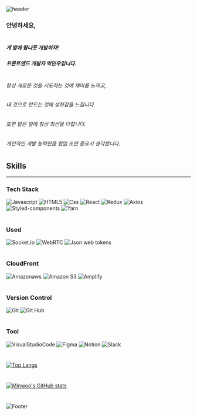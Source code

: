 ![header](https://capsule-render.vercel.app/api?type=waving&color=F7DF1E&height=300&section=header&text=MinwooPark%20&fontSize=90)


### 안녕하세요,
#
##### 개 발에 땀나듯 개발하자!
##### 프론트엔드 개발자 박민우입니다.
#
###### 항상 새로운 것을 시도하는 것에 재미를 느끼고,
###### 내 것으로 만드는 것에 성취감을 느낍니다.
###### 또한 맡은 일에 항상 최선을 다합니다.
###### 개인적인 개발 능력만큼 협업 또한 중요시 생각합니다.
#
#
#


## Skills
---
### Tech Stack
![Javascript](https://img.shields.io/badge/javascript-F7DF1E?style=for-the-badge&logo=javascript&logoColor=black) ![HTML5](https://img.shields.io/badge/HTML5-E34F26?style=for-the-badge&logo=HTML5&logoColor=white) ![Css](https://img.shields.io/badge/css-1572B6?style=for-the-badge&logo=css3&logoColor=white)
![React](https://img.shields.io/badge/react-61DAFB?style=for-the-badge&logo=react&logoColor=black) ![Redux](https://img.shields.io/badge/redux-764ABC?style=for-the-badge&logo=redux&logoColor=white) ![Axios](https://img.shields.io/badge/axios-00AF9C?style=for-the-badge&logo=axios&logoColor=black) ![Styled-components](https://img.shields.io/badge/styled%20components-DB7093?style=for-the-badge&logo=styled%20components&logoColor=black) ![Yarn](https://img.shields.io/badge/yarn-2C8EBB?style=for-the-badge&logo=yarn&logoColor=black)
#

### Used
![Socket.Io](https://img.shields.io/badge/socket.io-010101?style=for-the-badge&logo=socket.io&logoColor=white) ![WebRTC](https://img.shields.io/badge/webrtc-E03C31?style=for-the-badge&logo=webrtc&logoColor=white) ![Json web tokens](https://img.shields.io/badge/json%20web%20tokens-000000?style=for-the-badge&logo=json%20web%20tokens&logoColor=white)
#

### CloudFront
![Amazonaws](https://img.shields.io/badge/amazonaws-232F3E?style=for-the-badge&logo=amazonaws&logoColor=white) ![Amazon S3](https://img.shields.io/badge/amazon%20s3-569A31?style=for-the-badge&logo=amazon%20s3&logoColor=white) ![Amplify](https://img.shields.io/badge/-aws%20amplify-FF9900?style=for-the-badge&logo=aws%20amplify&logoColor=white)
#
### Version Control
![Git](https://img.shields.io/badge/git-333333?style=for-the-badge&logo=git&logoColor=white) ![Git Hub](https://img.shields.io/badge/github-181717?style=for-the-badge&logo=github&logoColor=white)
#
### Tool
![VisualStudioCode](https://img.shields.io/badge/VS%20CODE-007ACC.svg?style=for-the-badge&logo=VisualStudioCode&logoColor=white) ![Figma](https://img.shields.io/badge/figma-%23F24E1E.svg?style=for-the-badge&logo=figma&logoColor=white) ![Notion](https://img.shields.io/badge/Notion-000000.svg?style=for-the-badge&logo=Notion&logoColor=white) ![Slack](https://img.shields.io/badge/Slack-4A154B.svg?style=for-the-badge&logo=Slack&logoColor=white)
#
#
#
[![Top Langs](https://github-readme-stats.vercel.app/api/top-langs/?username=MinwooPark93)](https://github.com/MinwooPark93/github-readme-stats)
#
#
[![Minwoo's GitHub stats](https://github-readme-stats.vercel.app/api?username=MinwooPark93)](https://github.com/MinwooPark93/github-readme-stats)
#
#
![Footer](https://capsule-render.vercel.app/api?type=waving&color=F7DF1E&height=200&section=footer)
